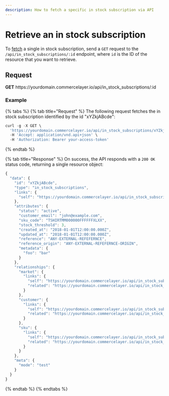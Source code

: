 ```yaml
---
description: How to fetch a specific in stock subscription via API
---
```


# Retrieve an in stock subscription

To <a href="https://docs.commercelayer.io/developers/fetching-resources" target="_blank">fetch</a> a single in stock subscription, send a `GET` request to the `/api/in_stock_subscriptions/:id` endpoint, where `id` is the ID of the resource that you want to retrieve.

## Request

**GET** https://<i></i>yourdomain.commercelayer.io/api/in_stock_subscriptions/:id

### **Example**

{% tabs %}
{% tab title="Request" %}
The following request fetches the in stock subscription identified by the id "xYZkjABcde":

```javascript
curl -g -X GET \
  'https://yourdomain.commercelayer.io/api/in_stock_subscriptions/xYZkjABcde' \
  -H 'Accept: application/vnd.api+json' \
  -H 'Authorization: Bearer your-access-token'
```
{% endtab %}

{% tab title="Response" %}
On success, the API responds with a `200 OK` status code, returning a single resource object:

```javascript
{
  "data": {
    "id": "xYZkjABcde",
    "type": "in_stock_subscriptions",
    "links": {
      "self": "https://yourdomain.commercelayer.io/api/in_stock_subscriptions/xYZkjABcde"
    },
    "attributes": {
      "status": "active",
      "customer_email": "john@example.com",
      "sku_code": "TSHIRTMM000000FFFFFFXLXX",
      "stock_threshold": 3,
      "created_at": "2018-01-01T12:00:00.000Z",
      "updated_at": "2018-01-01T12:00:00.000Z",
      "reference": "ANY-EXTERNAL-REFEFERNCE",
      "reference_origin": "ANY-EXTERNAL-REFEFERNCE-ORIGIN",
      "metadata": {
        "foo": "bar"
      }
    },
    "relationships": {
      "market": {
        "links": {
          "self": "https://yourdomain.commercelayer.io/api/in_stock_subscriptions/xYZkjABcde/relationships/market",
          "related": "https://yourdomain.commercelayer.io/api/in_stock_subscriptions/xYZkjABcde/market"
        }
      },
      "customer": {
        "links": {
          "self": "https://yourdomain.commercelayer.io/api/in_stock_subscriptions/xYZkjABcde/relationships/customer",
          "related": "https://yourdomain.commercelayer.io/api/in_stock_subscriptions/xYZkjABcde/customer"
        }
      },
      "sku": {
        "links": {
          "self": "https://yourdomain.commercelayer.io/api/in_stock_subscriptions/xYZkjABcde/relationships/sku",
          "related": "https://yourdomain.commercelayer.io/api/in_stock_subscriptions/xYZkjABcde/sku"
        }
      }
    },
    "meta": {
      "mode": "test"
    }
  }
}
```
{% endtab %}
{% endtabs %}

